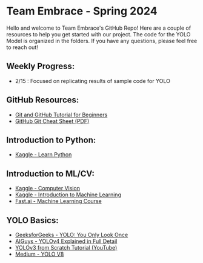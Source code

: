 # Team Embrace - Spring 2024

Hello and welcome to Team Embrace's GitHub Repo! Here are a couple of resources to help you get started with our project. The code for the YOLO Model is organized in the folders. If you have any questions, please feel free to reach out!

## Weekly Progress:
- 2/15 : Focused on replicating results of sample code for YOLO

## GitHub Resources:
- [Git and GitHub Tutorial for Beginners](https://product.hubspot.com/blog/git-and-github-tutorial-for-beginners)
- [GitHub Git Cheat Sheet (PDF)](https://training.github.com/downloads/github-git-cheat-sheet.pdf)

## Introduction to Python:
- [Kaggle - Learn Python](https://www.kaggle.com/learn/python)

## Introduction to ML/CV:
- [Kaggle - Computer Vision](https://www.kaggle.com/learn/computer-vision)
- [Kaggle - Introduction to Machine Learning](https://www.kaggle.com/learn/intro-to-machine-learning)
- [Fast.ai - Machine Learning Course](https://course.fast.ai/)

## YOLO Basics:
- [GeeksforGeeks - YOLO: You Only Look Once](https://www.geeksforgeeks.org/yolo-you-only-look-once-real-time-object-detection/)
- [AIGuys - YOLOv4 Explained in Full Detail](https://medium.com/aiguys/yolo-v4-explained-in-full-detail-5200b77aa825)
- [YOLOv3 from Scratch Tutorial (YouTube)](https://www.youtube.com/watch?v=Grir6TZbc1M&list=PLhhyoLH6Ijfw0TpCTVTNk42NN08H6UvNq&index=7)
- [Medium - YOLO V8](https://medium.com/p/afd1bf6132ae)

